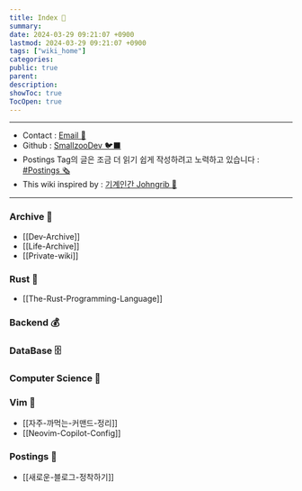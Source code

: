 ```yaml
---
title: Index 🧊️
summary: 
date: 2024-03-29 09:21:07 +0900
lastmod: 2024-03-29 09:21:07 +0900
tags: ["wiki_home"]
categories: 
public: true
parent: 
description: 
showToc: true
TocOpen: true
---
```

---
- Contact : [Email 📧](mailto:joongyue@gmail.com) 
- Github : [SmallzooDev 🐦‍⬛](https://github.com/SmallzooDev)
- Postings Tag의 글은 조금 더 읽기 쉽게 작성하려고 노력하고 있습니다 : [#Postings 🗞️](https://smallzoodev.netlify.app/tags/Postings/)
- This wiki inspired by : [기계인간 Johngrib 💭](https://johngrib.github.io/wiki/my-wiki/)
---


### Archive 📘

- [[Dev-Archive]]
- [[Life-Archive]]
- [[Private-wiki]]

### Rust 🦀 

- [[The-Rust-Programming-Language]]

### Backend 💰


### DataBase 🗄️


### Computer Science 🦉


### Vim 🦅 

- [[자주-까먹는-커맨드-정리]]
- [[Neovim-Copilot-Config]]

### Postings 🌳

- [[새로운-블로그-정착하기]]


